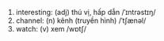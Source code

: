 1. interesting: (adj) thú vị, hấp dẫn /ˈɪntrəstɪŋ/
3. channel: (n) kênh (truyền hình) /ˈtʃænəl/
4. watch: (v) xem /wɒtʃ/